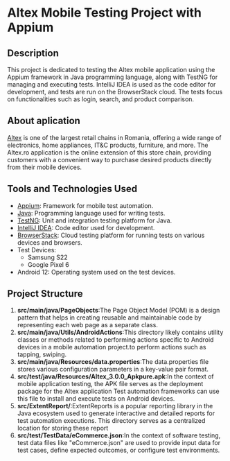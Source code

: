 # Altex Mobile Testing Project with Appium 

## Description

This project is dedicated to testing the Altex mobile application using the Appium framework in Java programming language, along with TestNG for managing and executing tests. IntelliJ IDEA is used as the code editor for development, and tests are run on the BrowserStack cloud. The tests focus on functionalities such as login, search, and product comparison.

## About aplication

[Altex](https://altex.ro/) is one of the largest retail chains in Romania, offering a wide range of electronics, home appliances, IT&C products, furniture, and more. The Altex.ro application is the online extension of this store chain, providing customers with a convenient way to purchase desired products directly from their mobile devices.

## Tools and Technologies Used

- [Appium](https://appium.io/): Framework for mobile test automation.
- [Java](https://www.java.com/): Programming language used for writing tests.
- [TestNG](https://testng.org/): Unit and integration testing platform for Java.
- [IntelliJ IDEA](https://www.jetbrains.com/idea/): Code editor used for development.
- [BrowserStack](https://www.browserstack.com/): Cloud testing platform for running tests on various devices and browsers.
- Test Devices:
  - Samsung S22
  - Google Pixel 6
- Android 12: Operating system used on the test devices.

## Project Structure

1. **src/main/java/PageObjects**:The Page Object Model (POM) is a design pattern that helps in creating reusable and maintainable code by representing each web page as a separate class.
2. **src/main/java/Utils/AndroidActions**:This directory likely contains utility classes or methods related to performing actions specific to Android devices in a mobile automation project.to perform actions such as tapping, swiping.
3. **src/main/java/Resources/data.properties**:The data.properties file stores various configuration parameters in a key-value pair format.
4. **src/test/java/Resources/Altex_3.0.0_Apkpure.apk**:In the context of mobile application testing, the APK file serves as the deployment package for the Altex application Test automation frameworks can use this file to install and execute tests on Android devices.
3. **src/ExtentReport/**:ExtentReports is a popular reporting library in the Java ecosystem used to generate interactive and detailed reports for test automation executions. This directory serves as a centralized location for storing these report
4. **src/test/TestData/eCommerce.json**:In the context of software testing, test data files like "eCommerce.json" are used to provide input data for test cases, define expected outcomes, or configure test environments.

